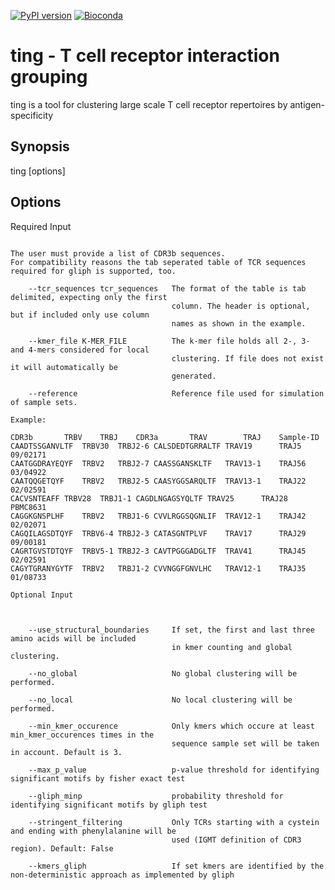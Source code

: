 [![PyPI version](https://badge.fury.io/py/bio-ting.svg)](https://badge.fury.io/py/bio-ting)
[![Bioconda](https://img.shields.io/conda/dn/bioconda/bio-ting.svg?label=Bioconda)](https://bioconda.github.io/recipes/bio-ting/README.html)
# ting - T cell receptor interaction grouping

ting is a tool for clustering large scale T cell receptor repertoires by antigen-specificity

Synopsis
--------

ting [options]

Options
-------

Required Input
~~~~~~~~~~~~~~

The user must provide a list of CDR3b sequences.
For compatibility reasons the tab seperated table of TCR sequences required for gliph is supported, too.

    --tcr_sequences tcr_sequences   The format of the table is tab delimited, expecting only the first
                                    column. The header is optional, but if included only use column
                                    names as shown in the example.

    --kmer_file K-MER_FILE          The k-mer file holds all 2-, 3- and 4-mers considered for local
                                    clustering. If file does not exist it will automatically be
                                    generated.

    --reference                     Reference file used for simulation of sample sets.

Example:

CDR3b		TRBV	TRBJ	CDR3a		TRAV		TRAJ	Sample-ID
CAADTSSGANVLTF	TRBV30	TRBJ2-6	CALSDEDTGRRALTF	TRAV19		TRAJ5	09/02171
CAATGGDRAYEQYF	TRBV2	TRBJ2-7	CAASSGANSKLTF	TRAV13-1	TRAJ56	03/04922
CAATQQGETQYF	TRBV2	TRBJ2-5	CAASYGGSARQLTF	TRAV13-1	TRAJ22	02/02591
CACVSNTEAFF	TRBV28	TRBJ1-1	CAGDLNGAGSYQLTF	TRAV25		TRAJ28	PBMC8631
CAGGKGNSPLHF	TRBV2	TRBJ1-6	CVVLRGGSQGNLIF	TRAV12-1	TRAJ42	02/02071
CAGQILAGSDTQYF	TRBV6-4	TRBJ2-3	CATASGNTPLVF	TRAV17		TRAJ29	09/00181
CAGRTGVSTDTQYF	TRBV5-1	TRBJ2-3	CAVTPGGGADGLTF	TRAV41		TRAJ45	02/02591
CAGYTGRANYGYTF	TRBV2	TRBJ1-2	CVVNGGFGNVLHC	TRAV12-1	TRAJ35	01/08733

Optional Input



    --use_structural_boundaries     If set, the first and last three amino acids will be included
                                    in kmer counting and global clustering.

    --no_global                     No global clustering will be performed.

    --no_local                      No local clustering will be performed.

    --min_kmer_occurence            Only kmers which occure at least min_kmer_occurences times in the
                                    sequence sample set will be taken in account. Default is 3.
    
    --max_p_value                   p-value threshold for identifying significant motifs by fisher exact test
    
    --gliph_minp                    probability threshold for identifying significant motifs by gliph test

    --stringent_filtering           Only TCRs starting with a cystein and ending with phenylalanine will be
                                    used (IGMT definition of CDR3 region). Default: False
                                    
    --kmers_gliph                   If set kmers are identified by the non-deterministic approach as implemented by gliph

